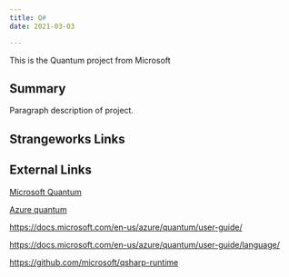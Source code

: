```yaml
---
title: Q#
date: 2021-03-03

---
```

This is the Quantum project from Microsoft

 <!--more-->

## Summary

Paragraph description of project.

## Strangeworks Links

## External Links

[Microsoft Quantum](https://azure.microsoft.com/en-us/solutions/quantum-computing/)

[Azure quantum](https://docs.microsoft.com/en-us/azure/quantum/)

https://docs.microsoft.com/en-us/azure/quantum/user-guide/

https://docs.microsoft.com/en-us/azure/quantum/user-guide/language/

https://github.com/microsoft/qsharp-runtime